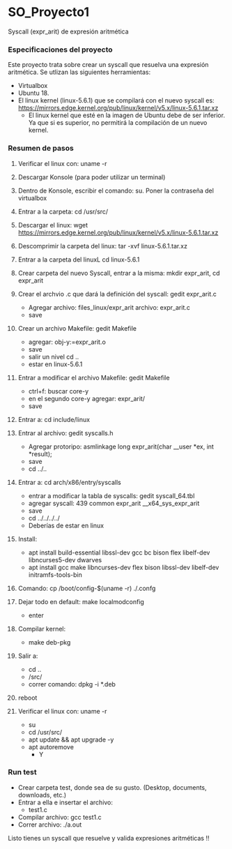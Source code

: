 # SO_Proyecto1
Syscall (expr_arit) de expresión aritmética

### Especificaciones del proyecto
Este proyecto trata sobre crear un syscall que resuelva una expresión aritmética. Se utlizan las siguientes herramientas: 
- Virtualbox
- Ubuntu 18. 
- El linux kernel (linux-5.6.1) que se compilará con el nuevo syscall es: https://mirrors.edge.kernel.org/pub/linux/kernel/v5.x/linux-5.6.1.tar.xz
    - El linux kernel que esté en la imagen de Ubuntu debe de ser inferior. Ya que si es superior, no permitirá la compilación de un nuevo kernel.
### Resumen de pasos
1. Verificar el linux con: uname -r
2. Descargar Konsole (para poder utilizar un terminal)
3. Dentro de Konsole, escribir el comando: su. Poner la contraseña del virtualbox
5. Entrar a la carpeta:  cd /usr/src/
6. Descargar el linux: wget https://mirrors.edge.kernel.org/pub/linux/kernel/v5.x/linux-5.6.1.tar.xz
7. Descomprimir la carpeta del linux: tar -xvf linux-5.6.1.tar.xz
8. Entrar a la carpeta del linuxL cd linux-5.6.1
9. Crear carpeta del nuevo Syscall, entrar a la misma: mkdir expr_arit, cd expr_arit
10. Crear el archvio .c que dará la definición del syscall: gedit expr_arit.c
    - Agregar archivo: files_linux/expr_arit archivo: expr_arit.c
    - save
11. Crear un archivo Makefile: gedit Makefile
    - agregar: obj-y:=expr_arit.o
    - save
    - salir un nivel cd ..
    - estar en linux-5.6.1
12. Entrar a modificar el archivo Makefile: gedit Makefile
    - ctrl+f: buscar core-y 
    - en el segundo core-y agregar: expr_arit/
    - save
13. Entrar a: cd include/linux
14. Entrar al archivo: gedit syscalls.h
    - Agregar protoripo: asmlinkage long expr_arit(char __user *ex, int *result);
    - save
    - cd ../..
15. Entrar a: cd arch/x86/entry/syscalls
    - entrar a modificar la tabla de syscalls: gedit syscall_64.tbl
  	- agregar syscall: 439 common expr_arit __x64_sys_expr_arit
    - save
    - cd ../../../../
    - Deberías de estar en linux
16. Install: 
    - apt install build-essential libssl-dev gcc bc bison flex libelf-dev libncurses5-dev dwarves
    - apt install gcc make libncurses-dev flex bison libssl-dev libelf-dev initramfs-tools-bin

17. Comando: cp /boot/config-$(uname -r) ./.confg

18. Dejar todo en default: make localmodconfig
    - enter
19. Compilar kernel: 
    - make deb-pkg
20. Salir a: 
    - cd ..
    - /src/     
    - correr comando: dpkg -i *.deb
21. reboot
22. Verificar el linux con: uname -r
    - su
    - cd /usr/src/
    - apt update && apt upgrade -y
    - apt autoremove
        - Y

### Run test
- Crear carpeta test, donde sea de su gusto. (Desktop, documents, downloads, etc.)
- Entrar a ella e insertar el archivo: 
    - test1.c
- Compilar archivo: gcc test1.c
- Correr archivo: ./a.out


Listo tienes un syscall que resuelve y valida expresiones aritméticas !!
